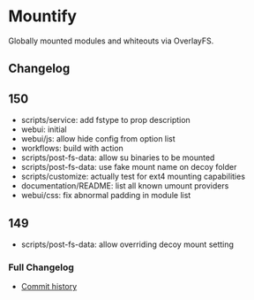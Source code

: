 # Mountify
Globally mounted modules and whiteouts via OverlayFS.

## Changelog
## 150
- scripts/service: add fstype to prop description
- webui: initial
- webui/js: allow hide config from option list
- workflows: build with action
- scripts/post-fs-data: allow su binaries to be mounted
- scripts/post-fs-data: use fake mount name on decoy folder
- scripts/customize: actually test for ext4 mounting capabilities
- documentation/README: list all known umount providers
- webui/css: fix abnormal padding in module list

## 149
- scripts/post-fs-data: allow overriding decoy mount setting

### Full Changelog
- [Commit history](https://github.com/backslashxx/mountify/commits/master/)
